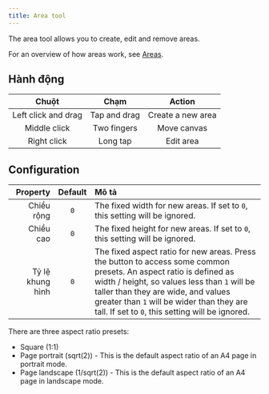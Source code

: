 ```yaml
---
title: Area tool
---
```


The area tool allows you to create, edit and remove areas.

For an overview of how areas work, see [Areas](../areas).

## Hành động

|        Chuột        |     Chạm     |       Action      |
| :-----------------: | :----------: | :---------------: |
| Left click and drag | Tap and drag | Create a new area |
|     Middle click    |  Two fingers |    Move canvas    |
|     Right click     |   Long tap   |     Edit area     |

## Configuration

|         Property | Default | Mô tả                                                                                                                                                                                                                                                                                                                                                                                                                  |
| ---------------: | :-----: | :--------------------------------------------------------------------------------------------------------------------------------------------------------------------------------------------------------------------------------------------------------------------------------------------------------------------------------------------------------------------------------------------------------------------- |
|       Chiều rộng |   `0`   | The fixed width for new areas. If set to `0`, this setting will be ignored.                                                                                                                                                                                                                                                                                                            |
|        Chiều cao |   `0`   | The fixed height for new areas. If set to `0`, this setting will be ignored.                                                                                                                                                                                                                                                                                                           |
| Tỷ lệ khung hình |   `0`   | The fixed aspect ratio for new areas. Press the <DotsThreeVertical className="inline-icon"/> button to access some common presets. An aspect ratio is defined as width / height, so values less than `1` will be taller than they are wide, and values greater than `1` will be wider than they are tall. If set to `0`, this setting will be ignored. |

There are three aspect ratio presets:

- Square (1:1)
- Page portrait (sqrt(2)) - This is the default aspect ratio of an A4 page in portrait mode.
- Page landscape (1/sqrt(2)) - This is the default aspect ratio of an A4 page in landscape mode.
